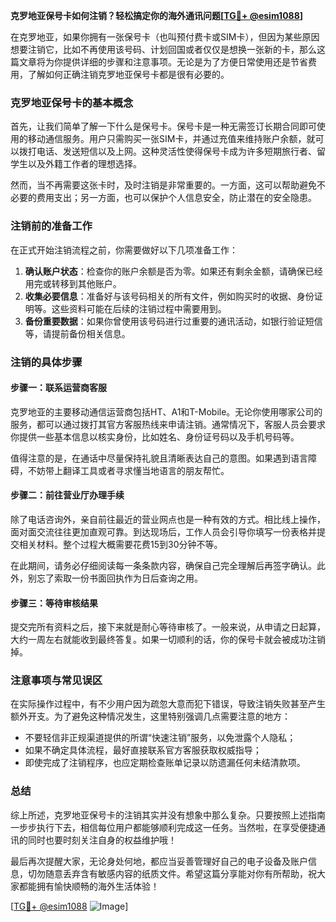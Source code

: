 **克罗地亚保号卡如何注销？轻松搞定你的海外通讯问题[[TG💪+ @esim1088](https://t.me/s/esim1088)]**

在克罗地亚，如果你拥有一张保号卡（也叫预付费卡或SIM卡），但因为某些原因想要注销它，比如不再使用该号码、计划回国或者仅仅是想换一张新的卡，那么这篇文章将为你提供详细的步骤和注意事项。无论是为了方便日常使用还是节省费用，了解如何正确注销克罗地亚保号卡都是很有必要的。

### 克罗地亚保号卡的基本概念

首先，让我们简单了解一下什么是保号卡。保号卡是一种无需签订长期合同即可使用的移动通信服务。用户只需购买一张SIM卡，并通过充值来维持账户余额，就可以拨打电话、发送短信以及上网。这种灵活性使得保号卡成为许多短期旅行者、留学生以及外籍工作者的理想选择。

然而，当不再需要这张卡时，及时注销是非常重要的。一方面，这可以帮助避免不必要的费用支出；另一方面，也可以保护个人信息安全，防止潜在的安全隐患。

### 注销前的准备工作

在正式开始注销流程之前，你需要做好以下几项准备工作：

1. **确认账户状态**：检查你的账户余额是否为零。如果还有剩余金额，请确保已经用完或转移到其他账户。
2. **收集必要信息**：准备好与该号码相关的所有文件，例如购买时的收据、身份证明等。这些资料可能在后续的注销过程中需要用到。
3. **备份重要数据**：如果你曾使用该号码进行过重要的通讯活动，如银行验证短信等，请提前备份相关信息。

### 注销的具体步骤

#### 步骤一：联系运营商客服

克罗地亚的主要移动通信运营商包括HT、A1和T-Mobile。无论你使用哪家公司的服务，都可以通过拨打其官方客服热线来申请注销。通常情况下，客服人员会要求你提供一些基本信息以核实身份，比如姓名、身份证号码以及手机号码等。

值得注意的是，在通话中尽量保持礼貌且清晰表达自己的意图。如果遇到语言障碍，不妨带上翻译工具或者寻求懂当地语言的朋友帮忙。

#### 步骤二：前往营业厅办理手续

除了电话咨询外，亲自前往最近的营业网点也是一种有效的方式。相比线上操作，面对面交流往往更加直观可靠。到达现场后，工作人员会引导你填写一份表格并提交相关材料。整个过程大概需要花费15到30分钟不等。

在此期间，请务必仔细阅读每一条条款内容，确保自己完全理解后再签字确认。此外，别忘了索取一份书面回执作为日后查询之用。

#### 步骤三：等待审核结果

提交完所有资料之后，接下来就是耐心等待审核了。一般来说，从申请之日起算，大约一周左右就能收到最终答复。如果一切顺利的话，你的保号卡就会被成功注销掉。

### 注意事项与常见误区

在实际操作过程中，有不少用户因为疏忽大意而犯下错误，导致注销失败甚至产生额外开支。为了避免这种情况发生，这里特别强调几点需要注意的地方：

- 不要轻信非正规渠道提供的所谓“快速注销”服务，以免泄露个人隐私；
- 如果不确定具体流程，最好直接联系官方客服获取权威指导；
- 即使完成了注销程序，也应定期检查账单记录以防遗漏任何未结清款项。

### 总结

综上所述，克罗地亚保号卡的注销其实并没有想象中那么复杂。只要按照上述指南一步步执行下去，相信每位用户都能够顺利完成这一任务。当然啦，在享受便捷通讯的同时也要时刻关注自身的权益维护哦！

最后再次提醒大家，无论身处何地，都应当妥善管理好自己的电子设备及账户信息，切勿随意丢弃含有敏感内容的纸质文件。希望这篇分享能对你有所帮助，祝大家都能拥有愉快顺畅的海外生活体验！

[[TG💪+ @esim1088](https://t.me/s/esim1088) ![Image](https://i.postimg.cc/4NQfJmqS/Snipaste-2025-05-13-00-14-12.png)]